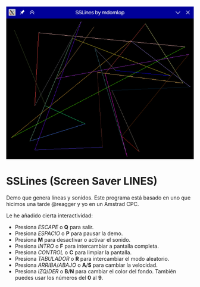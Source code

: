 ![retrosmart-preview](https://raw.githubusercontent.com/mdomlop/sslines/master/preview.png "sslines running")

SSLines (Screen Saver LINES)
============================

Demo que genera líneas y sonidos. Este programa está basado en uno que hicimos una tarde @reagger y yo en un Amstrad CPC.

Le he añadido cierta interactividad:

* Presiona _ESCAPE_ o __Q__ para salir.
* Presiona _ESPACIO_ o __P__ para pausar la demo.
* Presiona __M__ para desactivar o activar el sonido.
* Presiona _INTRO_ o __F__ para intercambiar a pantalla completa.
* Presiona _CONTROL_ o __C__ para limpiar la pantalla.
* Presiona _TABULADOR_ o __R__ para intercambiar el modo aleatorio.
* Presiona _ARRIBA_/_ABAJO_ o __A__/__S__ para cambiar la velocidad.
* Presiona _IZQ_/_DER_ o __B__/__N__ para cambiar el color del fondo. También puedes usar los números del __0__ al __9__.

